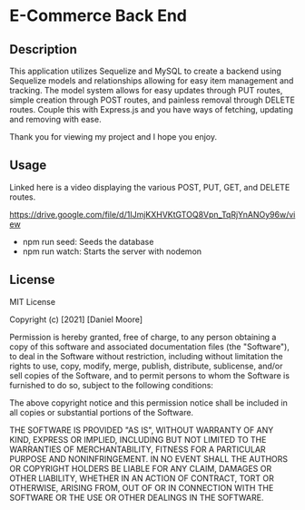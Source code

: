 # E-Commerce Back End

## Description

This application utilizes Sequelize and MySQL to create a backend using Sequelize models and relationships allowing for easy item management and tracking. The model system allows for easy updates through PUT routes, simple creation through POST routes, and painless removal through DELETE routes. Couple this with Express.js and you have ways of fetching, updating and removing with ease.

Thank you for viewing my project and I hope you enjoy.

## Usage

Linked here is a video displaying the various POST, PUT, GET, and DELETE routes.

https://drive.google.com/file/d/1IJmjKXHVKtGTOQ8Vpn_TqRjYnANOy96w/view

- npm run seed: Seeds the database
- npm run watch: Starts the server with nodemon

## License

MIT License

Copyright (c) [2021] [Daniel Moore]

Permission is hereby granted, free of charge, to any person obtaining a copy
of this software and associated documentation files (the "Software"), to deal
in the Software without restriction, including without limitation the rights
to use, copy, modify, merge, publish, distribute, sublicense, and/or sell
copies of the Software, and to permit persons to whom the Software is
furnished to do so, subject to the following conditions:

The above copyright notice and this permission notice shall be included in all
copies or substantial portions of the Software.

THE SOFTWARE IS PROVIDED "AS IS", WITHOUT WARRANTY OF ANY KIND, EXPRESS OR
IMPLIED, INCLUDING BUT NOT LIMITED TO THE WARRANTIES OF MERCHANTABILITY,
FITNESS FOR A PARTICULAR PURPOSE AND NONINFRINGEMENT. IN NO EVENT SHALL THE
AUTHORS OR COPYRIGHT HOLDERS BE LIABLE FOR ANY CLAIM, DAMAGES OR OTHER
LIABILITY, WHETHER IN AN ACTION OF CONTRACT, TORT OR OTHERWISE, ARISING FROM,
OUT OF OR IN CONNECTION WITH THE SOFTWARE OR THE USE OR OTHER DEALINGS IN THE
SOFTWARE.
